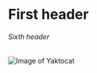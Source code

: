# First header
###### Sixth header
![Image of Yaktocat](https://octodex.github.com/images/yaktocat.png)

